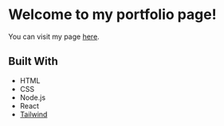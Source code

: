 # Welcome to my portfolio page!

You can visit my page [here](https://frankielacson.com/).

## Built With

* HTML
* CSS
* Node.js
* React
* [Tailwind](https://tailwindcss.com/)

